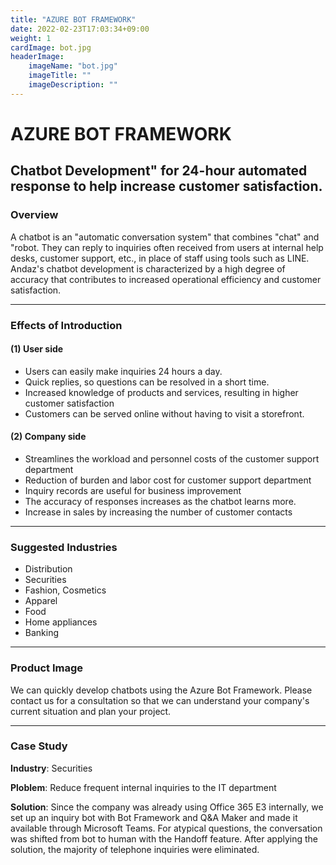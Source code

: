 ```yaml
---
title: "AZURE BOT FRAMEWORK"
date: 2022-02-23T17:03:34+09:00
weight: 1
cardImage: bot.jpg
headerImage:
    imageName: "bot.jpg"
    imageTitle: ""
    imageDescription: ""
---
```


# AZURE BOT FRAMEWORK

## Chatbot Development" for 24-hour automated response to help increase customer satisfaction.

### Overview

A chatbot is an "automatic conversation system" that combines "chat" and "robot. They can reply to inquiries often received from users at internal help desks, customer support, etc., in place of staff using tools such as LINE. Andaz's chatbot development is characterized by a high degree of accuracy that contributes to increased operational efficiency and customer satisfaction.

***

### Effects of Introduction

#### (1) User side

- Users can easily make inquiries 24 hours a day.
- Quick replies, so questions can be resolved in a short time.
- Increased knowledge of products and services, resulting in higher customer satisfaction
- Customers can be served online without having to visit a storefront.

#### (2) Company side

- Streamlines the workload and personnel costs of the customer support department
- Reduction of burden and labor cost for customer support department
- Inquiry records are useful for business improvement
- The accuracy of responses increases as the chatbot learns more.
- Increase in sales by increasing the number of customer contacts

***

### Suggested Industries

- Distribution
- Securities
- Fashion, Cosmetics
- Apparel
- Food
- Home appliances
- Banking

***

### Product Image

We can quickly develop chatbots using the Azure Bot Framework. Please contact us for a consultation so that we can understand your company's current situation and plan your project.

***

### Case Study

**Industry**: Securities  

**Ploblem**: Reduce frequent internal inquiries to the IT department  

**Solution**: Since the company was already using Office 365 E3 internally, we set up an inquiry bot with Bot Framework and Q&A Maker and made it available through Microsoft Teams. For atypical questions, the conversation was shifted from bot to human with the Handoff feature. After applying the solution, the majority of telephone inquiries were eliminated.